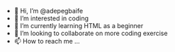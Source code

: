 - 👋 Hi, I’m @adepegbaife
- 👀 I’m interested in coding
- 🌱 I’m currently learning HTML as a beginner 
- 💞️ I’m looking to collaborate on more coding exercise 
- 📫 How to reach me ...

<!---
adepegbaife/adepegbaife is a ✨ special ✨ repository because its `README.md` (this file) appears on your GitHub profile.
You can click the Preview link to take a look at your changes.
--->
